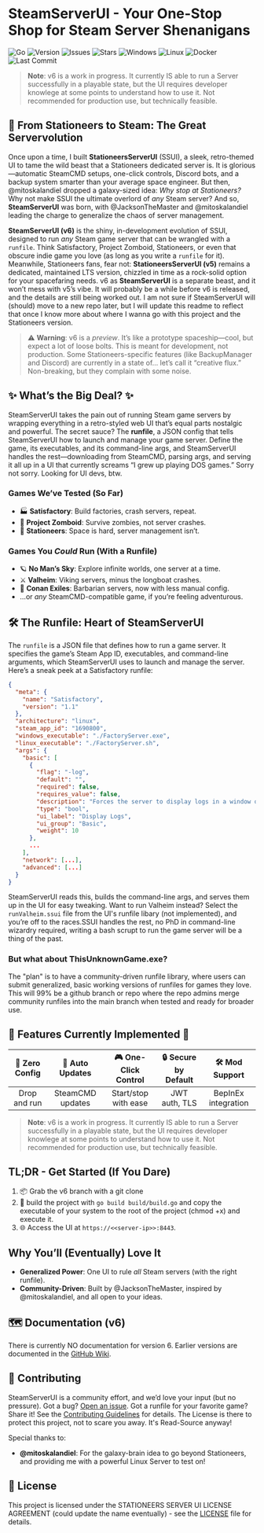 # SteamServerUI - Your One-Stop Shop for Steam Server Shenanigans

![Go](https://img.shields.io/badge/Go-1.24.2-blue?logo=go&logoColor=white)
![Version](https://img.shields.io/badge/Version-v6%20Preview-orange?logo=github&logoColor=white)
![Issues](https://img.shields.io/github/issues/jacksonthemaster/StationeersServerUI?logo=github&logoColor=white)
![Stars](https://img.shields.io/github/stars/jacksonthemaster/StationeersServerUI?style=social&logo=github)
![Windows](https://img.shields.io/badge/Windows-supported-blue?logo=windows&logoColor=white)
![Linux](https://img.shields.io/badge/Linux-supported-green?logo=linux&logoColor=white)
![Docker](https://img.shields.io/badge/Docker-available-blue?logo=docker&logoColor=white)
![Last Commit](https://img.shields.io/github/last-commit/JacksonTheMaster/StationeersServerUI/v6-pre?logo=git&logoColor=white)

> **Note**: v6 is a work in progress. It currently IS able to run a Server successfully in a playable state, but the UI requires developer knowlege at some points to understand how to use it. Not recommended for production use, but technically feasible.


## 🚀 From Stationeers to Steam: The Great Servervolution

Once upon a time, I built **StationeersServerUI** (SSUI), a sleek, retro-themed UI to tame the wild beast that a Stationeers dedicated server is. It is glorious—automatic SteamCMD setups, one-click controls, Discord bots, and a backup system smarter than your average space engineer. But then, @mitoskalandiel dropped a galaxy-sized idea: *Why stop at Stationeers?* Why not make SSUI the ultimate overlord of *any* Steam server? And so, **SteamServerUI** was born, with @JacksonTheMaster and @mitoskalandiel leading the charge to generalize the chaos of server management.

**SteamServerUI (v6)** is the shiny, in-development evolution of SSUI, designed to run *any* Steam game server that can be wrangled with a `runfile`. Think Satisfactory, Project Zomboid, Stationeers, or even that obscure indie game you love (as long as you write a `runfile` for it). Meanwhile, Stationeers fans, fear not: **StationeersServerUI (v5)** remains a dedicated, maintained LTS version, chizzled in time as a rock-solid option for your spacefaring needs. v6 as **SteamServerUI** is a separate beast, and it won’t mess with v5’s vibe. It will probably be a while before v6 is released, and the details are still being worked out.
I am not sure if SteamServerUI will (should) move to a new repo later, but I will update this readme to reflect that once I know more about where I wanna go with this project and the Stationeers version.

> ⚠️ **Warning**: v6 is a *preview*. It’s like a prototype spaceship—cool, but expect a lot of loose bolts. This is meant for development, not production. Some Stationeers-specific features (like BackupManager and Discord) are currently in a state of… let’s call it “creative flux.” Non-breaking, but they complain with some noise.

## ✨ What’s the Big Deal? ✨

SteamServerUI takes the pain out of running Steam game servers by wrapping everything in a retro-styled web UI that’s equal parts nostalgic and powerful. The secret sauce? The **runfile**, a JSON config that tells SteamServerUI how to launch and manage your game server. Define the game, its executables, and its command-line args, and SteamServerUI handles the rest—downloading from SteamCMD, parsing args, and serving it all up in a UI that currently screams “I grew up playing DOS games.” Sorry not sorry. Looking for UI devs, btw.

### Games We’ve Tested (So Far)
- 🏭 **Satisfactory**: Build factories, crash servers, repeat.
- 🧟 **Project Zomboid**: Survive zombies, not server crashes.
- 🚀 **Stationeers**: Space is hard, server management isn’t.

### Games You *Could* Run (With a Runfile)
- 🪐 **No Man’s Sky**: Explore infinite worlds, one server at a time.
- ⚔️ **Valheim**: Viking servers, minus the longboat crashes.
- 🏰 **Conan Exiles**: Barbarian servers, now with less manual config.
- …or *any* SteamCMD-compatible game, if you’re feeling adventurous.

## 🛠️ The Runfile: Heart of SteamServerUI

The `runfile` is a JSON file that defines how to run a game server. It specifies the game’s Steam App ID, executables, and command-line arguments, which SteamServerUI uses to launch and manage the server. Here’s a sneak peek at a Satisfactory runfile:

```json
{
  "meta": {
    "name": "Satisfactory",
    "version": "1.1"
  },
  "architecture": "linux",
  "steam_app_id": "1690800",
  "windows_executable": "./FactoryServer.exe",
  "linux_executable": "./FactoryServer.sh",
  "args": {
    "basic": [
      {
        "flag": "-log",
        "default": "",
        "required": false,
        "requires_value": false,
        "description": "Forces the server to display logs in a window or terminal",
        "type": "bool",
        "ui_label": "Display Logs",
        "ui_group": "Basic",
        "weight": 10
      },
      ...
    ],
    "network": [...],
    "advanced": [...]
  }
}
```

SteamServerUI reads this, builds the command-line args, and serves them up in the UI for easy tweaking. Want to run Valheim instead? Select the `runValheim.ssui` file from the UI's runfile libary (not implemented), and you’re off to the races.SSUI handles the rest, no PhD in command-line wizardry required, writing a bash scrupt to run the game server will be a thing of the past.

### But what about ThisUnknownGame.exe?

The "plan" is to have a community-driven runfile library, where users can submit generalized, basic working versions of runfiles for games they love. This will 99% be a github branch or repo where the repo admins merge community runfiles into the main branch when tested and ready for broader use.

## 🌟 Features Currently Implemented 🌟

| 🚀 Zero Config | 🔄 Auto Updates | 🎮 One-Click Control | 🔒 Secure by Default | 🛠️ Mod Support |
|:-------------:|:---------------:|:-------------------:|:-------------------:|:--------------------:|
| Drop and run | SteamCMD updates | Start/stop with ease | JWT auth, TLS | BepInEx integration |

> **Note**: v6 is a work in progress. It currently IS able to run a Server successfully in a playable state, but the UI requires developer knowlege at some points to understand how to use it. Not recommended for production use, but technically feasible. 

## TL;DR - Get Started (If You Dare)

1. 📦 Grab the v6 branch with a git clone
2. 📁 build the project with `go build build/build.go` and copy the executable of your system to the root of the project (chmod +x) and execute it.
3. 🌐 Access the UI at `https://<<server-ip>>:8443`.

## Why You’ll (Eventually) Love It

- **Generalized Power**: One UI to rule *all* Steam servers (with the right runfile).
- **Community-Driven**: Built by @JacksonTheMaster, inspired by @mitoskalandiel, and all open to your ideas. 

## 🗺️ Documentation (v6)

There is currently NO documentation for version 6.
Earlier versions are documented in the [GitHub Wiki](https://github.com/JacksonTheMaster/StationeersServerUI/wiki).

## 🙌 Contributing

SteamServerUI is a community effort, and we’d love your input (but no pressure). Got a bug? [Open an issue](https://github.com/JacksonTheMaster/StationeersServerUI/issues). Got a runfile for your favorite game? Share it! See the [Contributing Guidelines](https://github.com/JacksonTheMaster/StationeersServerUI/wiki/Contributing) for details.
The License is there to protect this project, not to scare you away. It's Read-Source anyway!

Special thanks to:
- **@mitoskalandiel**: For the galaxy-brain idea to go beyond Stationeers, and providing me with a powerful Linux Server to test on!

## 📜 License

This project is licensed under the STATIONEERS SERVER UI LICENSE AGREEMENT (could update the name eventually) - see the [LICENSE](LICENSE) file for details.
